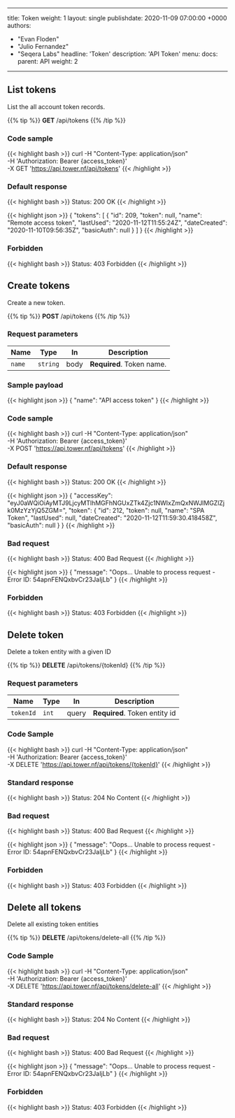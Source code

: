 ---
title: Token
weight: 1
layout: single
publishdate: 2020-11-09 07:00:00 +0000
authors:
  - "Evan Floden"
  - "Julio Fernandez"
  - "Seqera Labs"
headline: 'Token'
description: 'API Token'
menu:
  docs:
    parent: API
    weight: 2

------------------------------------------------------------------------------------------------

## List tokens
List the all account token records.

{{% tip %}}
**GET** /api/tokens
{{% /tip %}}

### Code sample
{{< highlight bash >}}
curl -H "Content-Type: application/json" \
     -H 'Authorization: Bearer {access_token}' \
     -X GET 'https://api.tower.nf/api/tokens'
{{< /highlight >}}

### Default response 
{{< highlight bash >}}
Status: 200 OK
{{< /highlight >}}

{{< highlight json >}}
{
    "tokens": [
        {
            "id": 209,
            "token": null,
            "name": "Remote access token",
            "lastUsed": "2020-11-12T11:55:24Z",
            "dateCreated": "2020-11-10T09:56:35Z",
            "basicAuth": null
        }
    ]
}
{{< /highlight >}}

### Forbidden 
{{< highlight bash >}}
Status: 403 Forbidden
{{< /highlight >}}

## Create tokens
Create a new token.

{{% tip %}}
**POST** /api/tokens
{{% /tip %}}

### Request parameters
| Name | Type     | In | Description           |
|------|----------|----|-----------------------|
| `name` | `string` | body | **Required**. Token name. |

### Sample payload
{{< highlight json >}}
{
    "name": "API access token"
}
{{< /highlight >}}

### Code sample
{{< highlight bash >}}
curl -H "Content-Type: application/json" \
     -H 'Authorization: Bearer {access_token}' \
     -X POST 'https://api.tower.nf/api/tokens'
{{< /highlight >}}

### Default response 
{{< highlight bash >}}
Status: 200 OK
{{< /highlight >}}

{{< highlight json >}}
{
    "accessKey": "eyJ0aWQiOiAyMTJ9LjcyMTlhMGFhNGUxZTk4Zjc1NWIxZmQxNWJlMGZlZjk0MzYzYjQ5ZGM=",
    "token": {
        "id": 212,
        "token": null,
        "name": "SPA Token",
        "lastUsed": null,
        "dateCreated": "2020-11-12T11:59:30.418458Z",
        "basicAuth": null
    }
}
{{< /highlight >}}

### Bad request 
{{< highlight bash >}}
Status: 400 Bad Request
{{< /highlight >}}

{{< highlight json >}}
{
    "message": "Oops... Unable to process request - Error ID: 54apnFENQxbvCr23JaIjLb"
}
{{< /highlight >}}

### Forbidden 
{{< highlight bash >}}
Status: 403 Forbidden
{{< /highlight >}}

## Delete token

Delete a token entity with a given ID

{{% tip %}}
**DELETE** /api/tokens/{tokenId}
{{% /tip %}}

### Request parameters
| Name | Type     | In | Description           |
|------|----------|----|-----------------------|
| `tokenId` | `int` | query | **Required**. Token entity id |

### Code Sample
{{< highlight bash >}}
curl -H "Content-Type: application/json" \
     -H 'Authorization: Bearer {access_token}' \
     -X DELETE 'https://api.tower.nf/api/tokens/{tokenId}'
{{< /highlight >}}

### Standard response 
{{< highlight bash >}}
Status: 204 No Content
{{< /highlight >}}

### Bad request 
{{< highlight bash >}}
Status: 400 Bad Request
{{< /highlight >}}

{{< highlight json >}}
{
    "message": "Oops... Unable to process request - Error ID: 54apnFENQxbvCr23JaIjLb"
}
{{< /highlight >}}

### Forbidden 
{{< highlight bash >}}
Status: 403 Forbidden
{{< /highlight >}}

## Delete all tokens

Delete all existing token entities

{{% tip %}}
**DELETE** /api/tokens/delete-all
{{% /tip %}}

### Code Sample
{{< highlight bash >}}
curl -H "Content-Type: application/json" \
     -H 'Authorization: Bearer {access_token}' \
     -X DELETE 'https://api.tower.nf/api/tokens/delete-all'
{{< /highlight >}}

### Standard response 
{{< highlight bash >}}
Status: 204 No Content
{{< /highlight >}}

### Bad request 
{{< highlight bash >}}
Status: 400 Bad Request
{{< /highlight >}}

{{< highlight json >}}
{
    "message": "Oops... Unable to process request - Error ID: 54apnFENQxbvCr23JaIjLb"
}
{{< /highlight >}}

### Forbidden 
{{< highlight bash >}}
Status: 403 Forbidden
{{< /highlight >}}
